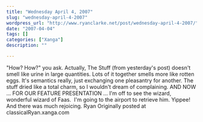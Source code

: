 ```yaml
---
title: "Wednesday April 4, 2007"
slug: "wednesday-april-4-2007"
wordpress_url: "http://www.ryanclarke.net/post/wednesday-april-4-2007/"
date: "2007-04-04"
tags: []
categories: ["Xanga"]
description: ""

---
```


"How? How?" you ask. Actually, The Stuff (from yesterday's post) doesn't smell like urine in large quantities. Lots of it together smells more like rotten eggs. It's semantics really, just exchanging one pleasantry for another. The stuff dried like a total charm, so I wouldn't dream of complaining.
AND NOW ... FOR OUR FEATURE PRESENTATION ...
I'm off to see the wizard, wonderful wizard of Faas.  I'm going to the airport to retrieve him. Yippee! And there was much rejoicing.
Ryan
Originally posted at classicalRyan.xanga.com
